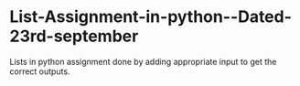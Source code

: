 # List-Assignment-in-python--Dated-23rd-september
Lists in python assignment done by adding appropriate input to get the correct outputs.
